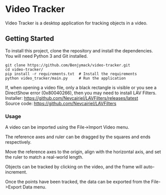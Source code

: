 # Video Tracker

Video Tracker is a desktop application for tracking objects in a video.

## Getting Started

To install this project, clone the repository and install the dependencies.  
You will need Python 3 and Git installed.

```
git clone https://github.com/Benjymack/video-tracker.git
cd video-tracker/
pip install -r requirements.txt  # Install the requirements
python video_tracker/main.py     # Run the application 
```

If, when opening a video file, only a black rectangle is visible or you see a DirectShow error (0x80040266), then you may need to install LAV Filters.  
Installer: <https://github.com/Nevcairiel/LAVFilters/releases/latest>  
Source code: <https://github.com/Nevcairiel/LAVFilters>

### Usage

A video can be imported using the File->Import Video menu.

The reference axes and ruler can be dragged by the squares and ends respectively.

Move the reference axes to the origin, align with the horizontal axis, and set the ruler to match a real-world length.

Objects can be tracked by clicking on the video, and the frame will auto-increment.

Once the points have been tracked, the data can be exported from the File->Export Data menu.
